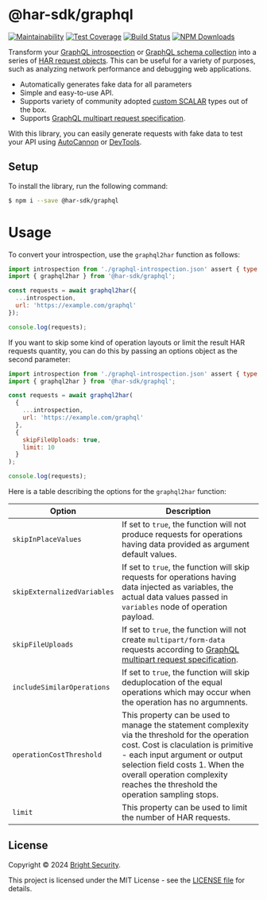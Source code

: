 # @har-sdk/graphql

[![Maintainability](https://api.codeclimate.com/v1/badges/4acaec95c82465cb2c3d/maintainability)](https://codeclimate.com/github/NeuraLegion/har-sdk/maintainability)
[![Test Coverage](https://api.codeclimate.com/v1/badges/4acaec95c82465cb2c3d/test_coverage)](https://codeclimate.com/github/NeuraLegion/har-sdk/test_coverage)
[![Build Status](https://github.com/NeuraLegion/har-sdk/actions/workflows/auto-build.yml/badge.svg?branch=master)](https://github.com/NeuraLegion/har-sdk/actions/workflows/auto-build.yml?query=branch%3Amaster+event%3Apush)
[![NPM Downloads](https://img.shields.io/npm/dw/@har-sdk/graphql?label=NPM%20Downloads)](https://www.npmjs.com/package/@har-sdk/graphql)

Transform your [GraphQL introspection](https://spec.graphql.org/draft/#sec-Introspection) or [GraphQL schema collection](https://spec.graphql.org/draft) into a series of [HAR request objects](http://www.softwareishard.com/blog/har-12-spec/#request). This can be useful for a variety of purposes, such as analyzing network performance and debugging web applications.

- Automatically generates fake data for all parameters
- Simple and easy-to-use API.
- Supports variety of community adopted [custom SCALAR](https://spec.graphql.org/draft/#sec-Scalars.Custom-Scalars) types out of the box.
- Supports [GraphQL multipart request specification](https://github.com/jaydenseric/graphql-multipart-request-spec).

With this library, you can easily generate requests with fake data to test your API using [AutoCannon](https://github.com/mcollina/autocannon#readme) or [DevTools](https://developer.chrome.com/blog/new-in-devtools-62/#har-imports).

## Setup

To install the library, run the following command:

```bash
$ npm i --save @har-sdk/graphql
```

# Usage

To convert your introspection, use the `graphql2har` function as follows:

```js
import introspection from './graphql-introspection.json' assert { type: 'json' };
import { graphql2har } from '@har-sdk/graphql';

const requests = await graphql2har({
  ...introspection,
  url: 'https://example.com/graphql'
});

console.log(requests);
```

If you want to skip some kind of operation layouts or limit the result HAR requests quantity, you can do this by passing an options object as the second parameter:

```js
import introspection from './graphql-introspection.json' assert { type: 'json' };
import { graphql2har } from '@har-sdk/graphql';

const requests = await graphql2har(
  {
    ...introspection,
    url: 'https://example.com/graphql'
  },
  {
    skipFileUploads: true,
    limit: 10
  }
);

console.log(requests);
```

Here is a table describing the options for the `graphql2har` function:

| Option                      | Description                                                                                                                                                                                                                                                                                |
| --------------------------- | ------------------------------------------------------------------------------------------------------------------------------------------------------------------------------------------------------------------------------------------------------------------------------------------ |
| `skipInPlaceValues`         | If set to `true`, the function will not produce requests for operations having data provided as argument default values.                                                                                                                                                                   |
| `skipExternalizedVariables` | If set to `true`, the function will skip requests for operations having data injected as variables, the actual data values passed in `variables` node of operation payload.                                                                                                                |
| `skipFileUploads`           | If set to `true`, the function will not create `multipart/form-data` requests according to [GraphQL multipart request specification](https://github.com/jaydenseric/graphql-multipart-request-spec).                                                                                       |
| `includeSimilarOperations`  | If set to `true`, the function will skip deduplocation of the equal operations which may occur when the operation has no argumnents.                                                                                                                                                       |
| `operationCostThreshold`    | This property can be used to manage the statement complexity via the threshold for the operation cost. Cost is claculation is primitive - each input argument or output selection field costs 1. When the overall operation complexity reaches the threshold the operation sampling stops. |
| `limit`                     | This property can be used to limit the number of HAR requests.                                                                                                                                                                                                                             |

## License

Copyright © 2024 [Bright Security](https://brightsec.com/).

This project is licensed under the MIT License - see the [LICENSE file](https://github.com/NeuraLegion/har-sdk/blob/master/LICENSE) for details.
